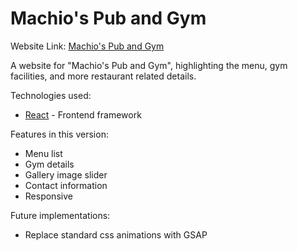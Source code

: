 # Machio's Pub and Gym

Website Link: [Machio's Pub and Gym](https://machios-pub-and-gym.netlify.app/)

A website for "Machio's Pub and Gym", highlighting the menu, gym facilities, and more restaurant related details.

Technologies used:

- [React](https://reactjs.org/) - Frontend framework

Features in this version:

- Menu list
- Gym details
- Gallery image slider
- Contact information
- Responsive

Future implementations:

- Replace standard css animations with GSAP
